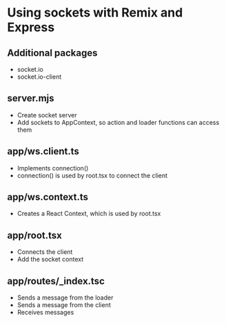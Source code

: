 # Using sockets with Remix and Express

## Additional packages

- socket.io
- socket.io-client

## server.mjs

- Create socket server
- Add sockets to AppContext, so action and loader functions can access them

## app/ws.client.ts

- Implements connection()
- connection() is used by root.tsx to connect the client

## app/ws.context.ts

- Creates a React Context, which is used by root.tsx

## app/root.tsx

- Connects the client
- Add the socket context

## app/routes/\_index.tsc

- Sends a message from the loader
- Sends a message from the client
- Receives messages
